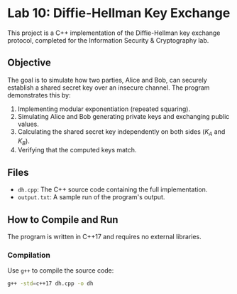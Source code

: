 # Lab 10: Diffie-Hellman Key Exchange

This project is a C++ implementation of the Diffie-Hellman key exchange protocol, completed for the Information Security & Cryptography lab.

## Objective

The goal is to simulate how two parties, Alice and Bob, can securely establish a shared secret key over an insecure channel. The program demonstrates this by:
1.  Implementing modular exponentiation (repeated squaring).
2.  Simulating Alice and Bob generating private keys and exchanging public values.
3.  Calculating the shared secret key independently on both sides ($K_A$ and $K_B$).
4.  Verifying that the computed keys match.

## Files

* `dh.cpp`: The C++ source code containing the full implementation.
* `output.txt`: A sample run of the program's output.


## How to Compile and Run

The program is written in C++17 and requires no external libraries.

### Compilation

Use `g++` to compile the source code:

```bash
g++ -std=c++17 dh.cpp -o dh
